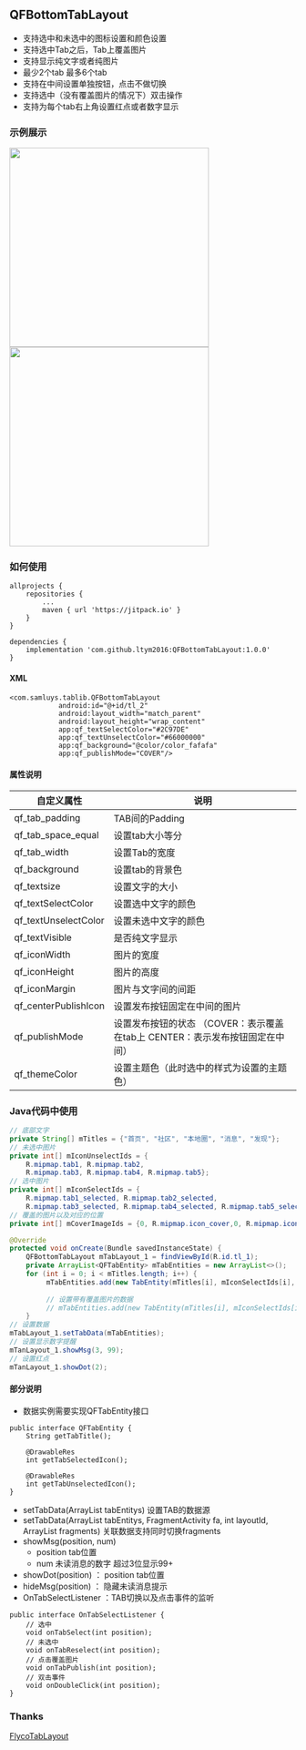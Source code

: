 ## QFBottomTabLayout
- 支持选中和未选中的图标设置和颜色设置
- 支持选中Tab之后，Tab上覆盖图片
- 支持显示纯文字或者纯图片
- 最少2个tab 最多6个tab
- 支持在中间设置单独按钮，点击不做切换
- 支持选中（没有覆盖图片的情况下）双击操作
- 支持为每个tab右上角设置红点或者数字显示

### 示例展示
<img src="https://github.com/ltym2016/QFBottomTabLayout/blob/master/untitled.gif" width="350"/> <img src="https://github.com/ltym2016/QFBottomTabLayout/blob/fd0c189cb8669faa3a3eae2c2239fd26bd5ce057/device-2019-03-18-113907.png" width="350"/>


### 如何使用
```
allprojects {
	repositories {
		...
		maven { url 'https://jitpack.io' }
	}
}

dependencies {
	implementation 'com.github.ltym2016:QFBottomTabLayout:1.0.0'
}
```

#### XML
    <com.samluys.tablib.QFBottomTabLayout
                android:id="@+id/tl_2"
                android:layout_width="match_parent"
                android:layout_height="wrap_content"
                app:qf_textSelectColor="#2C97DE"
                app:qf_textUnselectColor="#66000000"
                app:qf_background="@color/color_fafafa"
                app:qf_publishMode="COVER"/>
#### 属性说明
| 自定义属性  | 说明  |
| ------------ | ------------ |
| qf_tab_padding  | TAB间的Padding  |
|  qf_tab_space_equal |  设置tab大小等分 |
|  qf_tab_width |  设置Tab的宽度 |
| qf_background  |  设置tab的背景色 |
| qf_textsize  | 设置文字的大小  |
| qf_textSelectColor  | 设置选中文字的颜色  |
| qf_textUnselectColor  | 设置未选中文字的颜色  |
| qf_textVisible  |  是否纯文字显示 |
| qf_iconWidth  |  图片的宽度 |
| qf_iconHeight  |图片的高度   |
|qf_iconMargin| 图片与文字间的间距   |
| qf_centerPublishIcon  | 设置发布按钮固定在中间的图片  |
|  qf_publishMode | 设置发布按钮的状态 （COVER：表示覆盖在tab上  CENTER：表示发布按钮固定在中间）|
|  qf_themeColor | 设置主题色（此时选中的样式为设置的主题色）|

### Java代码中使用
```java
// 底部文字
private String[] mTitles = {"首页", "社区", "本地圈", "消息", "发现"};
// 未选中图片
private int[] mIconUnselectIds = {
	R.mipmap.tab1, R.mipmap.tab2,
	R.mipmap.tab3, R.mipmap.tab4, R.mipmap.tab5};
// 选中图片
private int[] mIconSelectIds = {
	R.mipmap.tab1_selected, R.mipmap.tab2_selected,
	R.mipmap.tab3_selected, R.mipmap.tab4_selected, R.mipmap.tab5_selected};
// 覆盖的图片以及对应的位置
private int[] mCoverImageIds = {0, R.mipmap.icon_cover,0, R.mipmap.icon_cover1, 0};

@Override
protected void onCreate(Bundle savedInstanceState) {
	QFBottomTabLayout mTabLayout_1 = findViewById(R.id.tl_1);
	private ArrayList<QFTabEntity> mTabEntities = new ArrayList<>();
	for (int i = 0; i < mTitles.length; i++) {
		 mTabEntities.add(new TabEntity(mTitles[i], mIconSelectIds[i], mIconUnselectIds[i]));
		 
		 // 设置带有覆盖图片的数据
		 // mTabEntities.add(new TabEntity(mTitles[i], mIconSelectIds[i], mIconUnselectIds[i], mCoverImageIds));
	}
// 设置数据
mTabLayout_1.setTabData(mTabEntities);
// 设置显示数字提醒
mTanLayout_1.showMsg(3, 99);
// 设置红点
mTanLayout_1.showDot(2);
```
#### 部分说明
- 数据实例需要实现QFTabEntity接口
```
public interface QFTabEntity {
    String getTabTitle();

    @DrawableRes
    int getTabSelectedIcon();

    @DrawableRes
    int getTabUnselectedIcon();
}
```
- setTabData(ArrayList<QFTabEntity> tabEntitys) 设置TAB的数据源
- setTabData(ArrayList<QFTabEntity> tabEntitys, FragmentActivity fa, int layoutId, ArrayList<Fragment> fragments) 关联数据支持同时切换fragments
- showMsg(position, num)
  - position tab位置
  - num 未读消息的数字 超过3位显示99+
- showDot(position) ： position tab位置
- hideMsg(position) ： 隐藏未读消息提示
- OnTabSelectListener ：TAB切换以及点击事件的监听
```
public interface OnTabSelectListener {
    // 选中
    void onTabSelect(int position);
    // 未选中
	void onTabReselect(int position);
    // 点击覆盖图片
	void onTabPublish(int position);
	// 双击事件
	void onDoubleClick(int position);
}
```
### Thanks
[FlycoTabLayout](https://github.com/H07000223/FlycoTabLayout)
